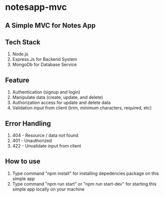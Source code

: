 # notesapp-mvc
## A Simple MVC for Notes App

## Tech Stack
1. Node.js
2. Express.Js for Backend System
3. MongoDb for Database Service
## Feature
1. Authentication (signup and login)
2. Manipulate data (create, update, and delete)
3. Authorization access for update and delete data
4. Validation input from client (trim, minimum characters, required, etc)
## Error Handling
1. 404 - Resource / data not found
2. 401 - Unauthorized
3. 422 - Unvalidate input from client
## How to use
1. Type command "npm install" for installing depedencies package on this simple app
2. Type command "npm run start" or "npm run start-dev" for starting this simple app locally on your machine
